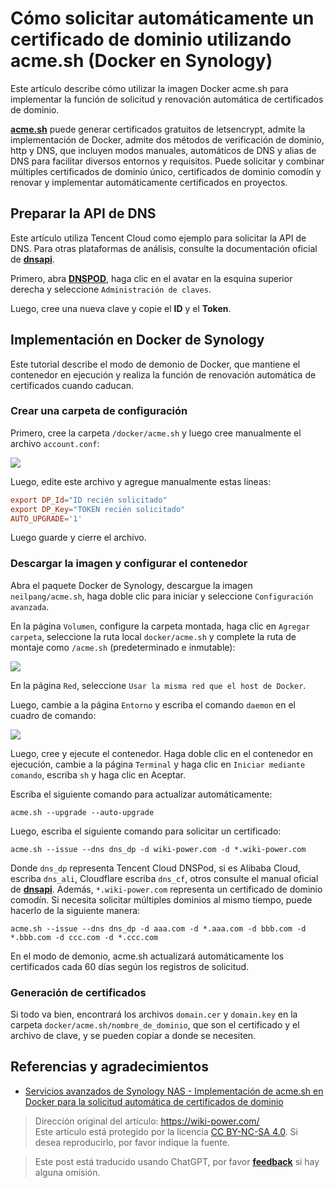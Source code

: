 # Cómo solicitar automáticamente un certificado de dominio utilizando acme.sh (Docker en Synology)

Este artículo describe cómo utilizar la imagen Docker acme.sh para implementar la función de solicitud y renovación automática de certificados de dominio.

[**acme.sh**](https://github.com/acmesh-official/acme.sh) puede generar certificados gratuitos de letsencrypt, admite la implementación de Docker, admite dos métodos de verificación de dominio, http y DNS, que incluyen modos manuales, automáticos de DNS y alias de DNS para facilitar diversos entornos y requisitos. Puede solicitar y combinar múltiples certificados de dominio único, certificados de dominio comodín y renovar y implementar automáticamente certificados en proyectos.

## Preparar la API de DNS

Este artículo utiliza Tencent Cloud como ejemplo para solicitar la API de DNS. Para otras plataformas de análisis, consulte la documentación oficial de [**dnsapi**](https://github.com/acmesh-official/acme.sh/wiki/dnsapi).

Primero, abra [**DNSPOD**](https://console.dnspod.cn/), haga clic en el avatar en la esquina superior derecha y seleccione `Administración de claves`.

Luego, cree una nueva clave y copie el **ID** y el **Token**.

## Implementación en Docker de Synology

Este tutorial describe el modo de demonio de Docker, que mantiene el contenedor en ejecución y realiza la función de renovación automática de certificados cuando caducan.

### Crear una carpeta de configuración

Primero, cree la carpeta `/docker/acme.sh` y luego cree manualmente el archivo `account.conf`:

![](https://img.wiki-power.com/d/wiki-media/img/20210430212420.png)

Luego, edite este archivo y agregue manualmente estas líneas:

```conf
export DP_Id="ID recién solicitado"
export DP_Key="TOKEN recién solicitado"
AUTO_UPGRADE='1'
```

Luego guarde y cierre el archivo.

### Descargar la imagen y configurar el contenedor

Abra el paquete Docker de Synology, descargue la imagen `neilpang/acme.sh`, haga doble clic para iniciar y seleccione `Configuración avanzada`.

En la página `Volumen`, configure la carpeta montada, haga clic en `Agregar carpeta`, seleccione la ruta local `docker/acme.sh` y complete la ruta de montaje como `/acme.sh` (predeterminado e inmutable):

![](https://img.wiki-power.com/d/wiki-media/img/20210430214221.png)

En la página `Red`, seleccione `Usar la misma red que el host de Docker`.

Luego, cambie a la página `Entorno` y escriba el comando `daemon` en el cuadro de comando:

![](https://img.wiki-power.com/d/wiki-media/img/20210430215244.png)

Luego, cree y ejecute el contenedor. Haga doble clic en el contenedor en ejecución, cambie a la página `Terminal` y haga clic en `Iniciar mediante comando`, escriba `sh` y haga clic en Aceptar.

Escriba el siguiente comando para actualizar automáticamente:

```shell
acme.sh --upgrade --auto-upgrade
```

Luego, escriba el siguiente comando para solicitar un certificado:

```shell
acme.sh --issue --dns dns_dp -d wiki-power.com -d *.wiki-power.com
```

Donde `dns_dp` representa Tencent Cloud DNSPod, si es Alibaba Cloud, escriba `dns_ali`, Cloudflare escriba `dns_cf`, otros consulte el manual oficial de [**dnsapi**](https://github.com/acmesh-official/acme.sh/wiki/dnsapi). Además, `*.wiki-power.com` representa un certificado de dominio comodín. Si necesita solicitar múltiples dominios al mismo tiempo, puede hacerlo de la siguiente manera:

```shell
acme.sh --issue --dns dns_dp -d aaa.com -d *.aaa.com -d bbb.com -d *.bbb.com -d ccc.com -d *.ccc.com
```

En el modo de demonio, acme.sh actualizará automáticamente los certificados cada 60 días según los registros de solicitud.

### Generación de certificados

Si todo va bien, encontrará los archivos `domain.cer` y `domain.key` en la carpeta `docker/acme.sh/nombre_de_dominio`, que son el certificado y el archivo de clave, y se pueden copiar a donde se necesiten.

## Referencias y agradecimientos

- [Servicios avanzados de Synology NAS - Implementación de acme.sh en Docker para la solicitud automática de certificados de dominio](https://www.ioiox.com/archives/88.html)

> Dirección original del artículo: <https://wiki-power.com/>  
> Este artículo está protegido por la licencia [CC BY-NC-SA 4.0](https://creativecommons.org/licenses/by/4.0/deed.zh). Si desea reproducirlo, por favor indique la fuente.

> Este post está traducido usando ChatGPT, por favor [**feedback**](https://github.com/linyuxuanlin/Wiki_MkDocs/issues/new) si hay alguna omisión.
